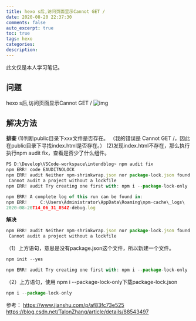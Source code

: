```yaml
---
title: hexo s后,访问页面显示Cannot GET /
date: 2020-08-20 22:37:30
comments: false
auto_excerpt: true
toc: true
tags: hexo
categories: 
description:
---
```

此文仅是本人学习笔记。

## 问题
hexo s后,访问页面显示Cannot GET /
![img](/images/npm-erp1.png)

## 解决方法
**排查**
(1)判断public目录下xxx文件是否存在。
（我的错误是 Cannot GET /，因此在public目录下寻找index.html是否存在。）
(2)发现index.html不存在，那么执行执行npm audit fix，查看是否少了什么组件。
```javascript
PS D:\Develop\VSCode-workspace\intendblog> npm audit fix
npm ERR! code EAUDITNOLOCK
npm ERR! audit Neither npm-shrinkwrap.json nor package-lock.json found:
 Cannot audit a project without a lockfile
npm ERR! audit Try creating one first with: npm i --package-lock-only

npm ERR! A complete log of this run can be found in:
npm ERR!     C:\Users\Administrator\AppData\Roaming\npm-cache\_logs\
2020-08-20T14_06_31_854Z-debug.log
```
**解决**
```javascript
npm ERR! audit Neither npm-shrinkwrap.json nor package-lock.json found:
 Cannot audit a project without a lockfile
```
（1）上方语句，意思是没有package.json这个文件，所以新建一个文件。
```javascript
npm init --yes
```

```javascript
npm ERR! audit Try creating one first with: npm i --package-lock-only
```
（2）上方语句，使用 npm i --package-lock-only下载package-lock.json
```javascript
npm i --package-lock-only
```

参考：
https://www.jianshu.com/p/af83fc73e525
https://blog.csdn.net/TalonZhang/article/details/88543497
